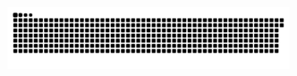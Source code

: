 <picture>
  <source media="(prefers-color-scheme: dark)" srcset="https://raw.githubusercontent.com/MarineHakobyan/MarineHakobyan/2cdcb5ba3ef3fe7c53f9d8ad9d6ffa8cb32cef8b/github-contribution-grid-snake-dark.svg" />
  <source media="(prefers-color-scheme: light)" srcset="https://raw.githubusercontent.com/MarineHakobyan/MarineHakobyan/2cdcb5ba3ef3fe7c53f9d8ad9d6ffa8cb32cef8b/github-contribution-grid-snake.svg" />
  <img alt="github-snake" src="https://raw.githubusercontent.com/MarineHakobyan/MarineHakobyan/2cdcb5ba3ef3fe7c53f9d8ad9d6ffa8cb32cef8b/github-contribution-grid-snake-dark.svg" />
</picture>
